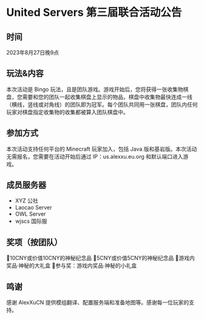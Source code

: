# United Servers 第三届联合活动公告

## 时间
2023年8月27日晚9点

## 玩法&内容
本次活动是 Bingo 玩法，且是团队游戏。游戏开始后，您将获得一张收集物棋盘，您需要和您的团队一起收集棋盘上显示的物品，棋盘中收集物最快连成一线（横线，竖线或对角线）的团队即为冠军。每个团队共同用一张棋盘，团队内任何玩家对棋盘指定收集物的收集都被算入团队棋盘中。

## 参加方式
本次活动支持任何平台的 Minecraft 玩家加入，包括 Java 版和基岩版。本次活动无需报名，您需要在活动开始后通过 IP：us.alexxu.eu.org 和默认端口进入游戏。

## 成员服务器
* XYZ 公社
* Laocao Server
* OWL Server
* wjscs 国际服

## 奖项（按团队）
🥇10CNY或价值10CNY的神秘纪念品
🥈5CNY或价值5CNY的神秘纪念品
🥉游戏内奖品·神秘的大礼盒
🎁参与奖：游戏内奖品·神秘的小礼盒

## 鸣谢
感谢 AlexXuCN 提供模组翻译、配置服务端和准备地图等。感谢每一位玩家的支持。
